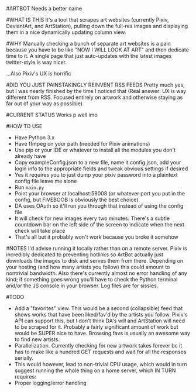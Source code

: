 #ARTBOT
Needs a better name


#WHAT IS THIS
It's a tool that scrapes art websites (currently Pixiv, DeviantArt, and ArtStation), pulling down the full-res images and displaying them in a nice dynamically updating column view.


#WHY
Manually checking a bunch of separate art websites is a pain because you have to be like "NOW I WILL LOOK AT ART" and then dedicate time to it. A single page that just auto-updates with the latest images twitter-style is way nicer.
 
...Also Pixiv's UX is horrific


#DID YOU JUST PAINSTAKINGLY REINVENT RSS FEEDS
Pretty much yes, but I was nearly finished by the time I noticed that
(Real answer: UX is way different from RSS. Focused entirely on artwork and otherwise staying as far out of your way as possible)


#CURRENT STATUS
Works p well imo


#HOW TO USE
* Have Python 3.x
* Have ffmpeg on your path (needed for Pixiv animations)
* Use pip or your IDE or whatever to install all the modules you don't already have
* Copy exampleConfig.json to a new file, name it config.json, add your login info to the appropriate fields and tweak obvious settings if desired
* Yes it requires you to just dump your pixiv password into a plaintext config file leave me alone
* Run `main.py`
* Point your browser at localhost:58008 (or whatever port you put in the config, but FIVEBOOB is obviously the best choice)
* DA uses OAuth so it'll run you through that instead of using the config file
* It will check for new images every two minutes. There's a subtle countdown bar on the left side of the screen to indicate when the next check will take place
* That's all but it probably won't work because you broke it somehow


#NOTES
I'd advise running it locally rather than on a remote server. Pixiv is incredibly dedicated to preventing hotlinks so ArtBot actually just downloads the images to disk and serves them from there. Depending on your hosting (and how many artists you follow) this could amount to nontrivial bandwidth.
Also there's currently almost no error handling of any kind; if something goes wrong you'll have to check the Python terminal and/or the JS console in your browser. Log files are for sissies.


#TODO
* Add a "favorites" view. This would be a second (collapsible) feed that shows works that have been liked/fav'd by the artists you follow. Pixiv's API can support this, but I don't think DA's will and ArtStation will need to be scraped for it. Probably a fairly significant amount of work but would be SUPER nice to have. Browsing favs is usually an awesome way to find new artists.
* Parallelization. Currently checking for new artwork takes forever bc it has to make like a hundred GET requests and wait for all the responses serially.
* This would however, lead to non-trivial CPU usage, which would in turn suggest running the whole thing on a home server, which IN TURN requires:
* Proper logging/error handling
